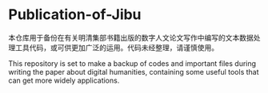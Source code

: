 # Publication-of-Jibu
本仓库用于备份在有关明清集部书籍出版的数字人文论文写作中编写的文本数据处理工具代码，或可供更加广泛的运用。代码未经整理，请谨慎使用。

This repository is set to make a backup of codes and important files during writing the paper about digital humanities, containing some useful tools that can get more widely applications.
